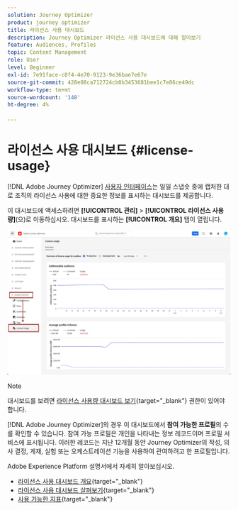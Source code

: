 ```yaml
---
solution: Journey Optimizer
product: journey optimizer
title: 라이선스 사용 대시보드
description: Journey Optimizer 라이선스 사용 대시보드에 대해 알아보기
feature: Audiences, Profiles
topic: Content Management
role: User
level: Beginner
exl-id: 7e91face-c8f4-4e70-9123-9e36bae7e67e
source-git-commit: 428e08ca712724cb0b3453681bee1c7e86ce49dc
workflow-type: tm+mt
source-wordcount: '148'
ht-degree: 4%

---
```


# 라이선스 사용 대시보드 {#license-usage}

[!DNL Adobe Journey Optimizer] [사용자 인터페이스](../start/user-interface.md)는 일일 스냅숏 중에 캡처한 대로 조직의 라이선스 사용에 대한 중요한 정보를 표시하는 대시보드를 제공합니다.

이 대시보드에 액세스하려면 **[!UICONTROL 관리]** > **[!UICONTROL 라이선스 사용량]**(으)로 이동하십시오. 대시보드를 표시하는 **[!UICONTROL 개요]** 탭이 열립니다.

![](assets/license-usage-dashboard.png)

>[!NOTE]
>
>대시보드를 보려면 [라이선스 사용량 대시보드 보기](https://experienceleague.adobe.com/docs/experience-platform/dashboards/permissions.html#available-permissions){target="_blank"} 권한이 있어야 합니다.

[!DNL Adobe Journey Optimizer]의 경우 이 대시보드에서 **참여 가능한 프로필**&#x200B;의 수를 확인할 수 있습니다. 참여 가능 프로필은 개인을 나타내는 정보 레코드이며 프로필 서비스에 표시됩니다. 이러한 레코드는 지난 12개월 동안 Journey Optimizer의 작성, 의사 결정, 게재, 실험 또는 오케스트레이션 기능을 사용하여 관여하려고 한 프로필입니다.

Adobe Experience Platform 설명서에서 자세히 알아보십시오.

* [라이선스 사용 대시보드 개요](https://experienceleague.adobe.com/docs/experience-platform/dashboards/guides/license-usage.html){target="_blank"}
* [라이선스 사용 대시보드 살펴보기](https://experienceleague.adobe.com/docs/experience-platform/dashboards/guides/license-usage.html#exploring-the-license-usage-dashboard){target="_blank"}
* [사용 가능한 지표](https://experienceleague.adobe.com/docs/experience-platform/dashboards/guides/license-usage.html?lang=ko#available-metrics){target="_blank"}
